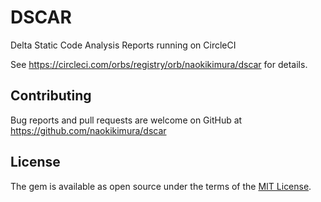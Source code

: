 # DSCAR

Delta Static Code Analysis Reports running on CircleCI

See https://circleci.com/orbs/registry/orb/naokikimura/dscar for details.

## Contributing
Bug reports and pull requests are welcome on GitHub at https://github.com/naokikimura/dscar

## License
The gem is available as open source under the terms of the [MIT License](https://opensource.org/licenses/MIT).

